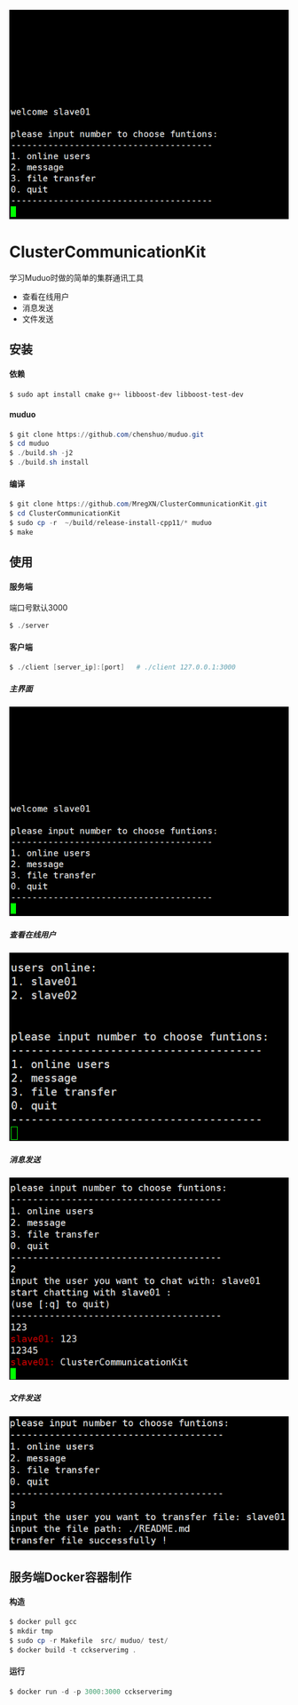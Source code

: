 ![ui.png](https://github.com/MregXN/ClusterCommunicationKit/blob/master/img/ui.png?raw=true)



# ClusterCommunicationKit

学习Muduo时做的简单的集群通讯工具

- 查看在线用户
- 消息发送
- 文件发送

## 安装

#### 依赖

```powershell
$ sudo apt install cmake g++ libboost-dev libboost-test-dev
```

#### muduo

```powershell
$ git clone https://github.com/chenshuo/muduo.git
$ cd muduo
$ ./build.sh -j2
$ ./build.sh install
```

#### 编译

~~~powershell
$ git clone https://github.com/MregXN/ClusterCommunicationKit.git
$ cd ClusterCommunicationKit
$ sudo cp -r  ~/build/release-install-cpp11/* muduo
$ make
~~~

## 使用

#### 服务端

端口号默认3000

```powershell
$ ./server
```

####  客户端

```powershell
$ ./client [server_ip]:[port]   # ./client 127.0.0.1:3000
```

##### 主界面

![ui.png](https://github.com/MregXN/ClusterCommunicationKit/blob/master/img/ui.png?raw=true)

##### 查看在线用户

![useronline.png](https://github.com/MregXN/ClusterCommunicationKit/blob/master/img/useronline.png?raw=true)

##### 消息发送

![message.png](https://github.com/MregXN/ClusterCommunicationKit/blob/master/img/message.png?raw=true)

##### 文件发送

![file.png](https://github.com/MregXN/ClusterCommunicationKit/blob/master/img/file.png?raw=true)



## 服务端Docker容器制作

#### 构造

```powershell
$ docker pull gcc
$ mkdir tmp
$ sudo cp -r Makefile  src/ muduo/ test/
$ docker build -t cckserverimg . 
```

#### 运行

```powershell
$ docker run -d -p 3000:3000 cckserverimg 
```


